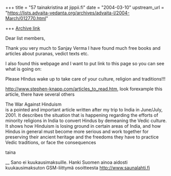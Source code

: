 +++
title = "57 tainakristina at jippii.fi"
date = "2004-03-10"
upstream_url = "https://lists.advaita-vedanta.org/archives/advaita-l/2004-March/012770.html"

+++
[Archive link](https://lists.advaita-vedanta.org/archives/advaita-l/2004-March/012770.html)



Dear list members,


Thank you very much to Sanjay Verma I have found much free books and 
articles about puranas, vedict texts etc.

I also found this webpage and I want to put link to this page so you can 
see what is going on:

Please HIndus wake up to take care of your culture, religion and traditions!!!


http://www.stephen-knapp.com/articles_to_read.htm, look forexample this 
article, there have several others

 The War Against Hinduism  
is a pointed and important article written after my trip to India in 
June/July, 2001. It describes the situation that is happening regarding 
the efforts of minority religions in India to convert Hindus by 
demeaning the Vedic culture. It shows how Hinduism is losing ground in 
certain areas of India, and how Hindus in general must become more 
serious and work together for preserving their ancient heritage and the 
freedoms they have to practice Vedic traditions, or face the 
consequences

taina



__
Sano ei kuukausimaksuille. Hanki Suomen ainoa aidosti
 kuukausimaksuton GSM-liittymä osoitteesta http://www.saunalahti.fi


